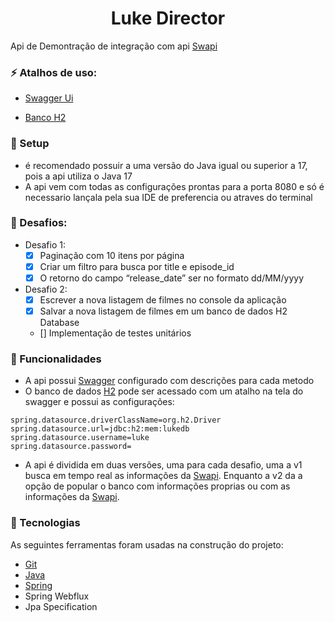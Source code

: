 <h1 align="center">Luke Director </h1>

 Api de Demontração de integração com api [Swapi](https://swapi.dev/)

### :zap: Atalhos de uso:

- [Swagger Ui](http://localhost:8080/swagger-ui/index.html)

- [Banco H2](http://localhost:8080/h2-console)

### :rocket: Setup
- é recomendado possuir a uma versão do Java igual ou superior a 17, pois a api utiliza o Java 17
- A api vem com todas as configurações prontas para a porta 8080 e só é necessario lançala pela sua IDE de preferencia ou atraves do terminal

### :pushpin: Desafios:

- Desafio 1: 
    - [x] Paginação com 10 itens por página
    - [x] Criar um filtro para busca por title e episode_id
    - [x] O retorno do campo “release_date” ser no formato dd/MM/yyyy
- Desafio 2:
    - [x] Escrever a nova listagem de filmes no console da aplicação
    - [x] Salvar a nova listagem de filmes em um banco de dados H2 Database
    - [] Implementação de testes unitários

### :bookmark_tabs: Funcionalidades

- A api possui [Swagger](http://localhost:8080/swagger-ui/index.html) configurado com descrições para cada metodo
- O banco de dados [H2](http://localhost:8080/h2-console) pode ser acessado com um atalho na tela do swagger e possui as configurações:
~~~
spring.datasource.driverClassName=org.h2.Driver
spring.datasource.url=jdbc:h2:mem:lukedb
spring.datasource.username=luke
spring.datasource.password=
~~~
- A api é dividida em duas versões, uma para cada desafio, uma a v1 busca em tempo real as informações da [Swapi](https://swapi.dev/).
Enquanto a v2 da a opção de popular o banco com informações proprias ou com as informações da [Swapi](https://swapi.dev/).

### :dart: Tecnologias

As seguintes ferramentas foram usadas na construção do projeto:

- [Git](https://git-scm.com)
- [Java](https://www.oracle.com/java/technologies/javase/jdk17-archive-downloads.html)
- [Spring](https://spring.io/)
- Spring Webflux
- Jpa Specification
